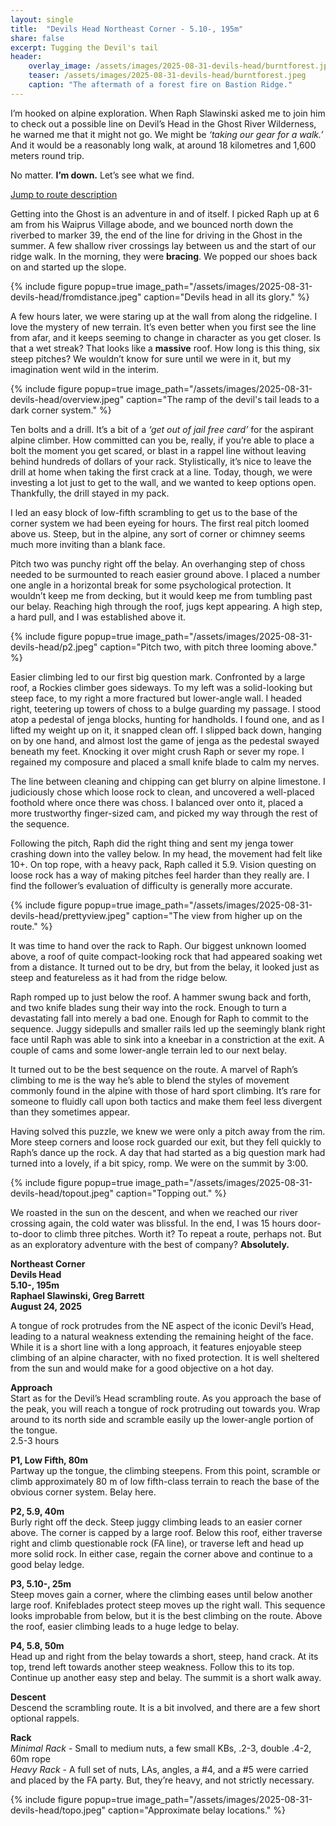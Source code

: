 ```yaml
---
layout: single
title:  "Devils Head Northeast Corner - 5.10-, 195m"
share: false
excerpt: Tugging the Devil's tail
header:
    overlay_image: /assets/images/2025-08-31-devils-head/burntforest.jpeg
    teaser: /assets/images/2025-08-31-devils-head/burntforest.jpeg
    caption: "The aftermath of a forest fire on Bastion Ridge."
---
```

I’m hooked on alpine exploration. When Raph Slawinski asked me to join him to check out a possible line on Devil’s Head in the Ghost River Wilderness, he warned me that it might not go. We might be *‘taking our gear for a walk.’* And it would be a reasonably long walk, at around 18 kilometres and 1,600 meters round trip.

No matter. **I’m down.** Let’s see what we find.

[Jump to route description](#description)

Getting into the Ghost is an adventure in and of itself. I picked Raph up at 6 am from his Waiprus Village abode, and we bounced north down the riverbed to marker 39, the end of the line for driving in the Ghost in the summer. A few shallow river crossings lay between us and the start of our ridge walk. In the morning, they were **bracing**. We popped our shoes back on and started up the slope.

{% include figure popup=true  image_path="/assets/images/2025-08-31-devils-head/fromdistance.jpeg" caption="Devils head in all its glory." %}

A few hours later, we were staring up at the wall from along the ridgeline. I love the mystery of new terrain. It’s even better when you first see the line from afar, and it keeps seeming to change in character as you get closer. Is that a wet streak? That looks like a **massive** roof. How long is this thing, six steep pitches? We wouldn’t know for sure until we were in it, but my imagination went wild in the interim.

{% include figure popup=true  image_path="/assets/images/2025-08-31-devils-head/overview.jpeg" caption="The ramp of the devil's tail leads to a dark corner system." %}

Ten bolts and a drill. It’s a bit of a *‘get out of jail free card’* for the aspirant alpine climber. How committed can you be, really, if you’re able to place a bolt the moment you get scared, or blast in a rappel line without leaving behind hundreds of dollars of your rack. Stylistically, it’s nice to leave the drill at home when taking the first crack at a line. Today, though, we were investing a lot just to get to the wall, and we wanted to keep options open. Thankfully, the drill stayed in my pack.

I led an easy block of low-fifth scrambling to get us to the base of the corner system we had been eyeing for hours. The first real pitch loomed above us. Steep, but in the alpine, any sort of corner or chimney seems much more inviting than a blank face. 

Pitch two was punchy right off the belay. An overhanging step of choss needed to be surmounted to reach easier ground above. I placed a number one angle in a horizontal break for some psychological protection. It wouldn’t keep me from decking, but it would keep me from tumbling past our belay. Reaching high through the roof, jugs kept appearing. A high step, a hard pull, and I was established above it.

{% include figure popup=true  image_path="/assets/images/2025-08-31-devils-head/p2.jpeg" caption="Pitch two, with pitch three looming above." %}

Easier climbing led to our first big question mark. Confronted by a large roof, a Rockies climber goes sideways. To my left was a solid-looking but steep face, to my right a more fractured but lower-angle wall. I headed right, teetering up towers of choss to a bulge guarding my passage. I stood atop a pedestal of jenga blocks, hunting for handholds. I found one, and as I lifted my weight up on it, it snapped clean off. I slipped back down, hanging on by one hand, and almost lost the game of jenga as the pedestal swayed beneath my feet. Knocking it over might crush Raph or sever my rope. I regained my composure and placed a small knife blade to calm my nerves.

The line between cleaning and chipping can get blurry on alpine limestone. I judiciously chose which loose rock to clean, and uncovered a well-placed foothold where once there was choss. I balanced over onto it, placed a more trustworthy finger-sized cam, and picked my way through the rest of the sequence.

Following the pitch, Raph did the right thing and sent my jenga tower crashing down into the valley below. In my head, the movement had felt like 10+. On top rope, with a heavy pack, Raph called it 5.9. Vision questing on loose rock has a way of making pitches feel harder than they really are. I find the follower’s evaluation of difficulty is generally more accurate.

{% include figure popup=true  image_path="/assets/images/2025-08-31-devils-head/prettyview.jpeg" caption="The view from higher up on the route." %}

It was time to hand over the rack to Raph. Our biggest unknown loomed above, a roof of quite compact-looking rock that had appeared soaking wet from a distance. It turned out to be dry, but from the belay, it looked just as steep and featureless as it had from the ridge below.

Raph romped up to just below the roof. A hammer swung back and forth, and two knife blades sung their way into the rock. Enough to turn a devastating fall into merely a bad one. Enough for Raph to commit to the sequence. Juggy sidepulls and smaller rails led up the seemingly blank right face until Raph was able to sink into a kneebar in a constriction at the exit. A couple of cams and some lower-angle terrain led to our next belay.

It turned out to be the best sequence on the route. A marvel of Raph’s climbing to me is the way he’s able to blend the styles of movement commonly found in the alpine with those of hard sport climbing. It’s rare for someone to fluidly call upon both tactics and make them feel less divergent than they sometimes appear.

Having solved this puzzle, we knew we were only a pitch away from the rim. More steep corners and loose rock guarded our exit, but they fell quickly to Raph’s dance up the rock. A day that had started as a big question mark had turned into a lovely, if a bit spicy, romp. We were on the summit by 3:00.

{% include figure popup=true  image_path="/assets/images/2025-08-31-devils-head/topout.jpeg" caption="Topping out." %}

We roasted in the sun on the descent, and when we reached our river crossing again, the cold water was blissful. In the end, I was 15 hours door-to-door to climb three pitches. Worth it? To repeat a route, perhaps not. But as an exploratory adventure with the best of company? **Absolutely.**

<span id="description">**Northeast Corner**</span>  
**Devils Head**  
**5.10-, 195m**  
**Raphael Slawinski, Greg Barrett**  
**August 24, 2025**

A tongue of rock protrudes from the NE aspect of the iconic Devil’s Head, leading to a natural weakness extending the remaining height of the face. While it is a short line with a long approach, it features enjoyable steep climbing of an alpine character, with no fixed protection. It is well sheltered from the sun and would make for a good objective on a hot day.

**Approach**  
Start as for the Devil’s Head scrambling route. As you approach the base of the peak, you will reach a tongue of rock protruding out towards you. Wrap around to its north side and scramble easily up the lower-angle portion of the tongue.  
2.5-3 hours

**P1, Low Fifth, 80m**  
Partway up the tongue, the climbing steepens. From this point, scramble or climb approximately 80 m of low fifth-class terrain to reach the base of the obvious corner system. Belay here.

**P2, 5.9, 40m**  
Burly right off the deck. Steep juggy climbing leads to an easier corner above. The corner is capped by a large roof. Below this roof, either traverse right and climb questionable rock (FA line), or traverse left and head up more solid rock. In either case, regain the corner above and continue to a good belay ledge.

**P3, 5.10-, 25m**  
Steep moves gain a corner, where the climbing eases until below another large roof. Knifeblades protect steep moves up the right wall. This sequence looks improbable from below, but it is the best climbing on the route. Above the roof, easier climbing leads to a huge ledge to belay. 

**P4, 5.8, 50m**  
Head up and right from the belay towards a short, steep, hand crack. At its top, trend left towards another steep weakness. Follow this to its top. Continue up another easy step and belay. The summit is a short walk away.

**Descent**  
Descend the scrambling route. It is a bit involved, and there are a few short optional rappels.

**Rack**  
*Minimal Rack* - Small to medium nuts, a few small KBs, .2-3, double .4-2, 60m rope  
*Heavy Rack* - A full set of nuts, LAs, angles, a #4, and a #5 were carried and placed by the FA party. But, they’re heavy, and not strictly necessary.

{% include figure popup=true image_path="/assets/images/2025-08-31-devils-head/topo.jpeg" caption="Approximate belay locations." %}